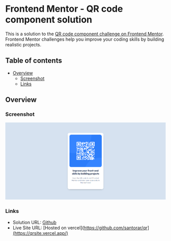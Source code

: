 # Frontend Mentor - QR code component solution

This is a solution to the [QR code component challenge on Frontend Mentor](https://www.frontendmentor.io/challenges/qr-code-component-iux_sIO_H). Frontend Mentor challenges help you improve your coding skills by building realistic projects. 

## Table of contents

- [Overview](#overview)
  - [Screenshot](#screenshot)
  - [Links](#links)

## Overview

### Screenshot

![](./screenshot.png)
### Links

- Solution URL: [Github](https://github.com/santorar/qr)
- Live Site URL: [Hosted on vercel](https://github.com/santorar/qr](https://qrsite.vercel.app/)
